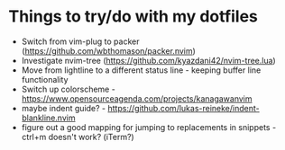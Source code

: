 # Things to try/do with my dotfiles

- Switch from vim-plug to packer (https://github.com/wbthomason/packer.nvim)
- Investigate nvim-tree (https://github.com/kyazdani42/nvim-tree.lua)
- Move from lightline to a different status line - keeping buffer line functionality
- Switch up colorscheme - https://www.opensourceagenda.com/projects/kanagawanvim
- maybe indent guide? - https://github.com/lukas-reineke/indent-blankline.nvim
- figure out a good mapping for jumping to replacements in snippets - ctrl+m doesn't work? (iTerm?)
